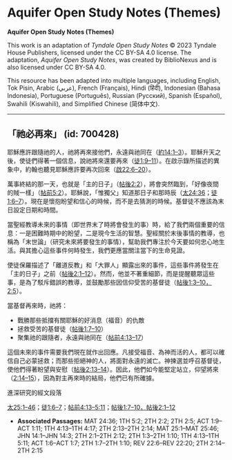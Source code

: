 # Aquifer Open Study Notes (Themes)

**Aquifer Open Study Notes (Themes)**

This work is an adaptation of *Tyndale Open Study Notes* © 2023 Tyndale House Publishers, licensed under the CC BY\-SA 4\.0 license. The adaptation, *Aquifer Open Study Notes*, was created by BiblioNexus and is also licensed under CC BY\-SA 4\.0\.

This resource has been adapted into multiple languages, including English, Tok Pisin, Arabic (عربي), French (Français), Hindi (हिंदी), Indonesian (Bahasa Indonesia), Portuguese (Português), Russian (Русский), Spanish (Español), Swahili (Kiswahili), and Simplified Chinese (简体中文).



--------------------------------

## 「祂必再來」 (id: 700428)

耶穌應許跟隨祂的人，祂將再來接他們，永遠與祂同在（[約14:1–3](https://ref.ly/John14:1-John14:3)）。耶穌升天之後，使徒們得著一個信息，說祂將來還要再來（[徒1:9–11](https://ref.ly/Acts1:9-Acts1:11)）。在啟示錄所描述的異象中，約翰也聽見耶穌應許要再次回來（[啟22:6–20](https://ref.ly/Rev22:6-Rev22:20)）。

萬事終結的那一天，也就是「主的日子」（[帖後2:2](https://ref.ly/2Thess2:2)），將會突然臨到，「好像夜間的賊一樣」（[帖前5:2](https://ref.ly/1Thess5:2)）。耶穌說，「惟獨父」知道那日子和那時辰（[太24:36](https://ref.ly/Matt24:36)；[徒1:6–7](https://ref.ly/Acts1:6-Acts1:7)）。現在是懷抱盼望和信心的時候，而不是去猜測的時候。基督徒不應該為末日設定日期和時間。

當聖經教導未來的事情（即世界末了時將會發生的事）時，給了我們兩個重要的信息：一是困難時期中的盼望，二是現今生活的智慧。聖經關於末後事情的教導，也稱為「末世論」（研究未來將要發生的事情），幫助我們專注於今天要如何忠心地生活。與其擔心這些事件何時發生，我們更應當關注當下的生命見證。

使徒保羅描述了「離道反教」和「大罪人」顯露出來的事件，這些事件將發生在「主的日子」之前（[帖後2:1–12](https://ref.ly/2Thess2:1-2Thess2:12)）。然而，他並不著重細節，而是提醒聽眾這些事，是為了駁斥錯誤的教導，並鼓勵那些因信仰受苦的基督徒（[帖後1:3–10，](https://ref.ly/2Thess1:3-2Thess1:10)[2:5](https://ref.ly/2Thess2:5)）。

當基督再來時，祂將：

* 戰勝那些抵擋有關耶穌的好消息（福音）的仇敵
* 拯救受苦的基督徒（[帖後1:7–10](https://ref.ly/2Thess1:7-2Thess1:10)）
* 聚集祂的跟隨者，永遠與祂同在（[帖前4:13–17](https://ref.ly/1Thess4:13-1Thess4:17)）

這個未來的事件需要我們現在就作出回應。凡接受福音、為神而活的人，都可以確信自己必蒙拯救；而那些拒絕神的人，將面對永遠的滅亡。神揀選並呼召基督徒，使他們得著盼望與安慰（[帖後2:13–14](https://ref.ly/2Thess2:13-2Thess2:14)）。因此，他們如今能堅定站立，仰望將來（[2:14–15](https://ref.ly/2Thess2:14-2Thess2:15)），因為對主再來時的結局，他們已有所確據。

進深研究的經文段落

[太25:1–46](https://ref.ly/Matt25:1-Matt25:46)；[徒1:6–7](https://ref.ly/Acts1:6-Acts1:7)；[帖前4:13–5:11](https://ref.ly/1Thess4:13-1Thess5:11)；[帖後1:7–10，](https://ref.ly/2Thess1:7-2Thess1:10)[帖後2:1–12](https://ref.ly/2Thess2:1-2Thess2:12)

* **Associated Passages:** MAT 24:36; 1TH 5:2; 2TH 2:2; 2TH 2:5; ACT 1:9–ACT 1:11; 1TH 4:13–1TH 4:17; 2TH 2:13–2TH 2:14; MAT 25:1–MAT 25:46; JHN 14:1–JHN 14:3; 2TH 2:1–2TH 2:12; 2TH 1:3–2TH 1:10; 1TH 4:13–1TH 5:11; ACT 1:6–ACT 1:7; 2TH 1:7–2TH 1:10; REV 22:6–REV 22:20; 2TH 2:14–2TH 2:15

